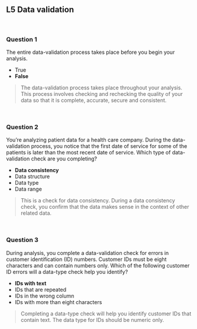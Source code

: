 ## L5 Data validation

&nbsp;

### Question 1

The entire data-validation process takes place before you begin your analysis.

* True
* **False**

> The data-validation process takes place throughout your analysis. This process involves checking and rechecking the quality of your data so that it is complete, accurate, secure and consistent. 

&nbsp;

### Question 2

You’re analyzing patient data for a health care company. During the data-validation process, you notice that the first date of service for some of the patients is later than the most recent date of service. Which type of data-validation check are you completing?

* **Data consistency**
* Data structure
* Data type
* Data range

> This is a check for data consistency. During a data consistency check, you confirm that the data makes sense in the context of other related data.

&nbsp;

### Question 3

During analysis, you complete a data-validation check for errors in customer identification (ID) numbers. Customer IDs must be eight characters and can contain numbers only. Which of the following customer ID errors will a data-type check help you identify?

* **IDs with text**
* IDs that are repeated
* IDs in the wrong column 
* IDs with more than eight characters

> Completing a data-type check will help you identify customer IDs that contain text. The data type for IDs should be numeric only.
